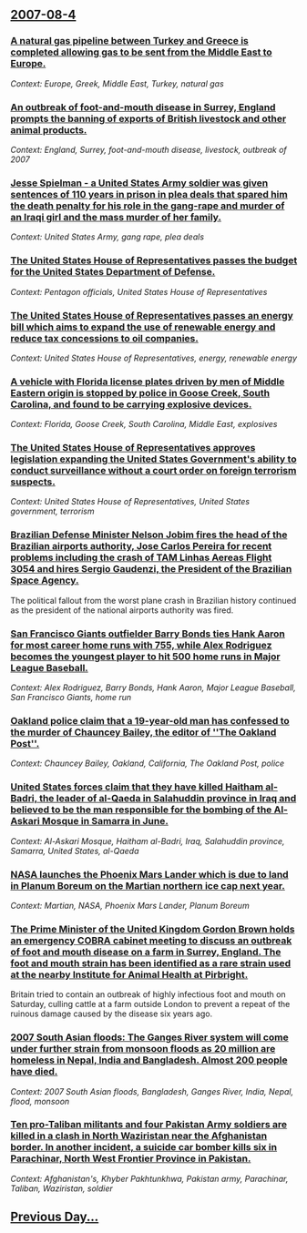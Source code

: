 ## [2007-08-4](/news/2007/08/4/index.md)

### [ A natural gas pipeline between Turkey and Greece is completed allowing gas to be sent from the Middle East to Europe. ](/news/2007/08/4/a-natural-gas-pipeline-between-turkey-and-greece-is-completed-allowing-gas-to-be-sent-from-the-middle-east-to-europe.md)
_Context: Europe, Greek, Middle East, Turkey, natural gas_

### [ An outbreak of foot-and-mouth disease in Surrey, England prompts the banning of exports of British livestock and other animal products. ](/news/2007/08/4/an-outbreak-of-foot-and-mouth-disease-in-surrey-england-prompts-the-banning-of-exports-of-british-livestock-and-other-animal-products.md)
_Context: England, Surrey, foot-and-mouth disease, livestock, outbreak of 2007_

### [Jesse Spielman - a United States Army soldier was given sentences of 110 years in prison in plea deals that spared him the death penalty  for his role in the gang-rape and murder of an Iraqi girl and the mass murder of her family. ](/news/2007/08/4/jesse-spielman-a-a-united-states-army-soldier-was-given-sentences-of-110-years-in-prison-in-plea-deals-that-spared-him-the-death-penalty.md)
_Context: United States Army, gang rape, plea deals_

### [ The United States House of Representatives passes the budget for the United States Department of Defense. ](/news/2007/08/4/the-united-states-house-of-representatives-passes-the-budget-for-the-united-states-department-of-defense.md)
_Context: Pentagon officials, United States House of Representatives_

### [ The United States House of Representatives passes an energy bill which aims to expand the use of renewable energy and reduce tax concessions to oil companies. ](/news/2007/08/4/the-united-states-house-of-representatives-passes-an-energy-bill-which-aims-to-expand-the-use-of-renewable-energy-and-reduce-tax-concession.md)
_Context: United States House of Representatives, energy, renewable energy_

### [ A vehicle with Florida license plates driven by men of Middle Eastern origin is stopped by police in Goose Creek, South Carolina, and found to be carrying explosive devices. ](/news/2007/08/4/a-vehicle-with-florida-license-plates-driven-by-men-of-middle-eastern-origin-is-stopped-by-police-in-goose-creek-south-carolina-and-found.md)
_Context: Florida, Goose Creek, South Carolina, Middle East, explosives_

### [ The United States House of Representatives approves legislation expanding the United States Government's ability to conduct surveillance without a court order on foreign terrorism suspects. ](/news/2007/08/4/the-united-states-house-of-representatives-approves-legislation-expanding-the-united-states-government-s-ability-to-conduct-surveillance-wi.md)
_Context: United States House of Representatives, United States government, terrorism_

### [ Brazilian Defense Minister Nelson Jobim fires the head of the Brazilian airports authority, Jose Carlos Pereira for recent problems including the crash of TAM Linhas Aereas Flight 3054 and hires Sergio Gaudenzi, the President of the Brazilian Space Agency. ](/news/2007/08/4/brazilian-defense-minister-nelson-jobim-fires-the-head-of-the-brazilian-airports-authority-josa-c-carlos-pereira-for-recent-problems-includ.md)
The political fallout from the worst plane crash in Brazilian history continued as the president of the national airports authority was fired.

### [ San Francisco Giants outfielder Barry Bonds ties Hank Aaron for most career home runs with 755, while Alex Rodriguez becomes the youngest player to hit 500 home runs in Major League Baseball. ](/news/2007/08/4/san-francisco-giants-outfielder-barry-bonds-ties-hank-aaron-for-most-career-home-runs-with-755-while-alex-rodriguez-becomes-the-youngest-p.md)
_Context: Alex Rodriguez, Barry Bonds, Hank Aaron, Major League Baseball, San Francisco Giants, home run_

### [ Oakland police claim that a 19-year-old man has confessed to the murder of Chauncey Bailey, the editor of ''The Oakland Post''. ](/news/2007/08/4/oakland-police-claim-that-a-19-year-old-man-has-confessed-to-the-murder-of-chauncey-bailey-the-editor-of-the-oakland-post.md)
_Context: Chauncey Bailey, Oakland, California, The Oakland Post, police_

### [ United States forces claim that they have killed Haitham al-Badri, the leader of al-Qaeda in Salahuddin province in Iraq and believed to be the man responsible for the bombing of the Al-Askari Mosque in Samarra in June. ](/news/2007/08/4/united-states-forces-claim-that-they-have-killed-haitham-al-badri-the-leader-of-al-qaeda-in-salahuddin-province-in-iraq-and-believed-to-be.md)
_Context: Al-Askari Mosque, Haitham al-Badri, Iraq, Salahuddin province, Samarra, United States, al-Qaeda_

### [ NASA launches the Phoenix Mars Lander which is due to land in Planum Boreum on the Martian northern ice cap next year. ](/news/2007/08/4/nasa-launches-the-phoenix-mars-lander-which-is-due-to-land-in-planum-boreum-on-the-martian-northern-ice-cap-next-year.md)
_Context: Martian, NASA, Phoenix Mars Lander, Planum Boreum_

### [ The Prime Minister of the United Kingdom Gordon Brown holds an emergency COBRA cabinet meeting to discuss an outbreak of foot and mouth disease on a farm in Surrey, England. The foot and mouth strain has been identified as a rare strain used at the nearby Institute for Animal Health at Pirbright. ](/news/2007/08/4/the-prime-minister-of-the-united-kingdom-gordon-brown-holds-an-emergency-cobra-cabinet-meeting-to-discuss-an-outbreak-of-foot-and-mouth-dis.md)
Britain tried to contain an outbreak of highly infectious foot and mouth on Saturday, culling cattle at a farm outside London to prevent a repeat of the ruinous damage caused by the disease six years ago.

### [ 2007 South Asian floods: The Ganges River system will come under further strain from monsoon floods as 20 million are homeless in Nepal, India and Bangladesh. Almost 200 people have died. ](/news/2007/08/4/2007-south-asian-floods-the-ganges-river-system-will-come-under-further-strain-from-monsoon-floods-as-20-million-are-homeless-in-nepal-in.md)
_Context: 2007 South Asian floods, Bangladesh, Ganges River, India, Nepal, flood, monsoon_

### [ Ten pro-Taliban militants and four Pakistan Army soldiers are killed in a clash in North Waziristan near the Afghanistan border. In another incident, a suicide car bomber kills six in Parachinar, North West Frontier Province in Pakistan. ](/news/2007/08/4/ten-pro-taliban-militants-and-four-pakistan-army-soldiers-are-killed-in-a-clash-in-north-waziristan-near-the-afghanistan-border-in-another.md)
_Context: Afghanistan's, Khyber Pakhtunkhwa, Pakistan army, Parachinar, Taliban, Waziristan, soldier_

## [Previous Day...](/news/2007/08/3/index.md)

